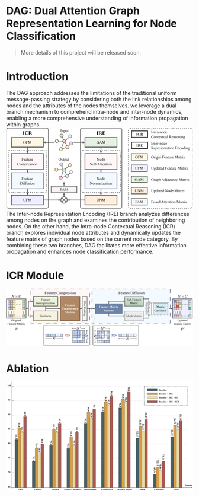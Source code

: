 # DAG: Dual Attention Graph Representation Learning for Node Classification

> More details of this project will be released soon.

# Introduction
The DAG approach addresses the limitations of the traditional uniform message-passing strategy by considering both the link relationships among nodes and the attributes of the nodes themselves. we leverage a dual branch mechanism to comprehend intra-node and inter-node dynamics, enabling a more comprehensive understanding of information propagation within graphs.
![benchmark](./figures/overall.png)
The Inter-node Representation Encoding (IRE) branch analyzes differences among nodes on the graph and examines the contribution of neighboring nodes. On the other hand, the Intra-node Contextual Reasoning (ICR) branch explores individual node attributes and dynamically updates the feature matrix of graph nodes based on the current node category. By combining these two branches, DAG facilitates more effective information propagation and enhances node classification performance.

# ICR Module
![icr](./figures/whole.jpg)

# Ablation
![ablation](./figures/ablation.png)

